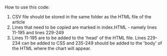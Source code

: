 How to use this code:
1. CSV file should be stored in the same folder as the HTML file of the article
2. Lines that need to be copied are marked in index.HTML - namely lines 11-195 and lines 229-249
3. Lines 11-195 are to be added to the 'head' of the HTML file. Lines 229-234 can be added to CSS and 235-249 should be added to the 'body' of the HTML where the chart will appear.